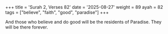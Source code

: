 +++
title = 'Surah 2, Verses 82'
date = '2025-08-27'
weight = 89
ayah = 82
tags = ["believe", "faith", "good", "paradise"]
+++

And those who believe and do good will be the residents of Paradise. They will be there forever.